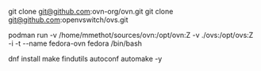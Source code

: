 git clone git@github.com:ovn-org/ovn.git
git clone git@github.com:openvswitch/ovs.git

podman run -v /home/mmethot/sources/ovn:/opt/ovn:Z -v ./ovs:/opt/ovs:Z -i -t --name fedora-ovn fedora /bin/bash

dnf install make findutils autoconf automake -y
